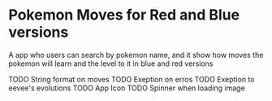# Pokemon Moves for Red and Blue versions

A app who users can search by pokemon name, and it show how moves the pokemon will learn and the level to it in blue and red versions


TODO String format on moves
TODO Exeption on erros
TODO Exeption to eevee's evolutions
TODO App Icon
TODO Spinner when loading image
